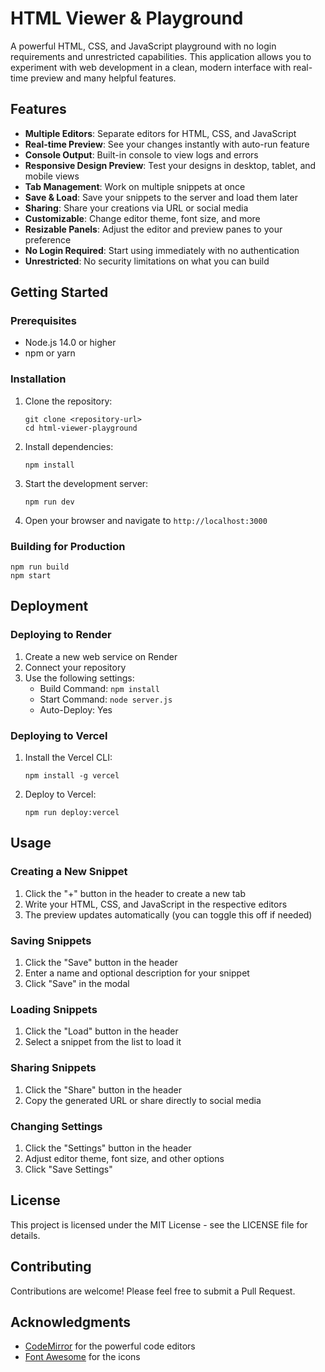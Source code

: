 # HTML Viewer & Playground

A powerful HTML, CSS, and JavaScript playground with no login requirements and unrestricted capabilities. This application allows you to experiment with web development in a clean, modern interface with real-time preview and many helpful features.

## Features

- **Multiple Editors**: Separate editors for HTML, CSS, and JavaScript
- **Real-time Preview**: See your changes instantly with auto-run feature
- **Console Output**: Built-in console to view logs and errors
- **Responsive Design Preview**: Test your designs in desktop, tablet, and mobile views
- **Tab Management**: Work on multiple snippets at once
- **Save & Load**: Save your snippets to the server and load them later
- **Sharing**: Share your creations via URL or social media
- **Customizable**: Change editor theme, font size, and more
- **Resizable Panels**: Adjust the editor and preview panes to your preference
- **No Login Required**: Start using immediately with no authentication
- **Unrestricted**: No security limitations on what you can build

## Getting Started

### Prerequisites

- Node.js 14.0 or higher
- npm or yarn

### Installation

1. Clone the repository:
   ```
   git clone <repository-url>
   cd html-viewer-playground
   ```

2. Install dependencies:
   ```
   npm install
   ```

3. Start the development server:
   ```
   npm run dev
   ```

4. Open your browser and navigate to `http://localhost:3000`

### Building for Production

```
npm run build
npm start
```

## Deployment

### Deploying to Render

1. Create a new web service on Render
2. Connect your repository
3. Use the following settings:
   - Build Command: `npm install`
   - Start Command: `node server.js`
   - Auto-Deploy: Yes

### Deploying to Vercel

1. Install the Vercel CLI:
   ```
   npm install -g vercel
   ```

2. Deploy to Vercel:
   ```
   npm run deploy:vercel
   ```

## Usage

### Creating a New Snippet

1. Click the "+" button in the header to create a new tab
2. Write your HTML, CSS, and JavaScript in the respective editors
3. The preview updates automatically (you can toggle this off if needed)

### Saving Snippets

1. Click the "Save" button in the header
2. Enter a name and optional description for your snippet
3. Click "Save" in the modal

### Loading Snippets

1. Click the "Load" button in the header
2. Select a snippet from the list to load it

### Sharing Snippets

1. Click the "Share" button in the header
2. Copy the generated URL or share directly to social media

### Changing Settings

1. Click the "Settings" button in the header
2. Adjust editor theme, font size, and other options
3. Click "Save Settings"

## License

This project is licensed under the MIT License - see the LICENSE file for details.

## Contributing

Contributions are welcome! Please feel free to submit a Pull Request.

## Acknowledgments

- [CodeMirror](https://codemirror.net/) for the powerful code editors
- [Font Awesome](https://fontawesome.com/) for the icons 